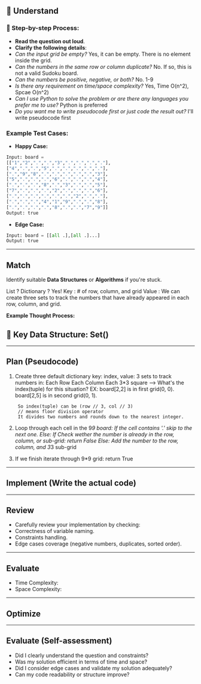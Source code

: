 ## 📖 Understand

### 📌 Step-by-step Process:

- **Read the question out loud**.
- **Clarify the following details**:
 - _Can the input grid be empty?_ Yes, it can be empty. There is no element inside the grid.
 - _Can the numbers in the same row or column duplicate?_ No. If so, this is not a valid Sudoku board.
 - _Can the numbers be positive, negative, or both?_ No. 1-9
 - _Is there any requirement on time/space complexity?_ Yes, Time O(n^2), Spcae O(n^2)
 - _Can I use Python to solve the problem or are there any languages you prefer me to use?_ Python is preferred
 - _Do you want me to write pseudocode first or just code the result out?_ I'll write pseudocode first

### Example Test Cases:

- **Happy Case:**
 ```python
Input: board = 
[["1","2",".",".","3",".",".",".","."],
 ["4",".",".","5",".",".",".",".","."],
 [".","9","8",".",".",".",".",".","3"],
 ["5",".",".",".","6",".",".",".","4"],
 [".",".",".","8",".","3",".",".","5"],
 ["7",".",".",".","2",".",".",".","6"],
 [".",".",".",".",".",".","2",".","."],
 [".",".",".","4","1","9",".",".","8"],
 [".",".",".",".","8",".",".","7","9"]]
Output: true
 ```

- **Edge Case:**
 ```python
 Input: board = [[all .],[all .]...]
 Output: true
 ```

---

## Match

Identify suitable **Data Structures** or **Algorithms** if you're stuck.

List ? 
Dictionary ? Yes! 
    Key : # of row, column, and grid 
    Value : We can create three sets to track the numbers that have already appeared in each row, column, and grid.


**Example Thought Process:**

## 🔑 Key Data Structure: Set()


---

## Plan (Pseudocode)

1. Create three default dictionary key: index, value: 3 sets to track numbers in:
    Each Row
    Each Column
    Each 3*3 square --> What's the index(tuple) for this situation? EX: board[2,2] is in first grid(0, 0). board[2,5] is in second grid(0, 1). 
    
        So index(tuple) can be (row // 3, col // 3) 
        // means floor division operator   
        It divides two numbers and rounds down to the nearest integer.

2. Loop through each cell in the 9*9 board:
    If the cell contains '.'
        skip to the next one.
    Else: 
        If Check wether the number is already in the row, column, or sub-grid:
            return False 
        Else: 
            Add the number to the row, column, and 3*3 sub-grid

3. If we finish iterate through 9*9 grid: 
    return True 

---

## Implement (Write the actual code)



---

## Review

- Carefully review your implementation by checking:
 - Correctness of variable naming.
 - Constraints handling.
 - Edge cases coverage (negative numbers, duplicates, sorted order).

---

## Evaluate

- Time Complexity: 
- Space Complexity: 

---

## Optimize

---

## Evaluate (Self-assessment)

- Did I clearly understand the question and constraints?
- Was my solution efficient in terms of time and space?
- Did I consider edge cases and validate my solution adequately?
- Can my code readability or structure improve?

